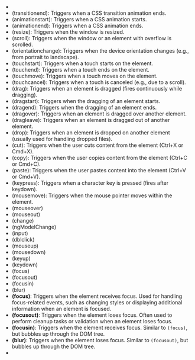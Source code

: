 -
- (transitionend): Triggers when a CSS transition animation ends.
- (animationstart): Triggers when a CSS animation starts.
- (animationend): Triggers when a CSS animation ends.
- (resize): Triggers when the window is resized.
- (scroll): Triggers when the window or an element with overflow is scrolled.
- (orientationchange): Triggers when the device orientation changes (e.g., from portrait to landscape).
- (touchstart): Triggers when a touch starts on the element.
- (touchend): Triggers when a touch ends on the element.
- (touchmove): Triggers when a touch moves on the element.
- (touchcancel): Triggers when a touch is canceled (e.g., due to a scroll).
- (drag): Triggers when an element is dragged (fires continuously while dragging).
- (dragstart): Triggers when the dragging of an element starts.
- (dragend): Triggers when the dragging of an element ends.
- (dragover): Triggers when an element is dragged over another element.
- (dragleave): Triggers when an element is dragged out of another element.
- (drop): Triggers when an element is dropped on another element (usually used for handling dropped files).
- (cut): Triggers when the user cuts content from the element (Ctrl+X or Cmd+X).
- (copy): Triggers when the user copies content from the element (Ctrl+C or Cmd+C).
- (paste): Triggers when the user pastes content into the element (Ctrl+V or Cmd+V).
- (keypress): Triggers when a character key is pressed (fires after keydown).
- (mousemove): Triggers when the mouse pointer moves within the element.
- (mouseover)
- (mouseout)
- (change)
- (ngModelChange)
- (input)
- (dblclick)
- (mouseup)
- (mousedown)
- (keyup)
- (keydown)
- (focus)
- (focusout)
- (focusin)
- (blur)
- **(focus)**: Triggers when the element receives focus. Used for handling focus-related events, such as changing styles or displaying additional information when an element is focused.
- **(focusout)**: Triggers when the element loses focus. Often used to perform cleanup tasks or validation when an element loses focus.
- **(focusin)**: Triggers when the element receives focus. Similar to `(focus)`, but bubbles up through the DOM tree.
- **(blur)**: Triggers when the element loses focus. Similar to `(focusout)`, but bubbles up through the DOM tree.
-